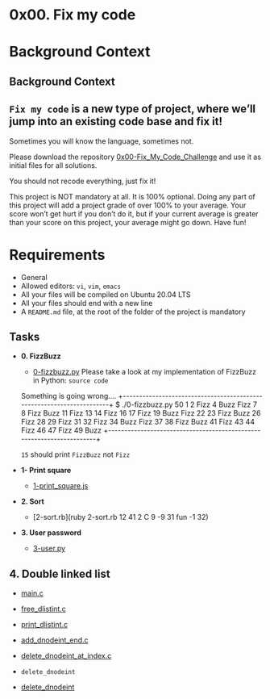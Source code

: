 # 0x00. Fix my code

# Background Context

## Background Context

## `Fix my code` is a new type of project, where we’ll jump into an existing code base and fix it!

Sometimes you will know the language, sometimes not.

Please download the repository [0x00-Fix_My_Code_Challenge]() and use it as initial files for all solutions.

You should not recode everything, just fix it!

This project is NOT mandatory at all. It is 100% optional. Doing any part of this project will add a project grade of over 100% to your average. Your score won’t get hurt if you don’t do it, but if your current average is greater than your score on this project, your average might go down. Have fun!


# Requirements
 * General
  * Allowed editors: `vi`, `vim`, `emacs`
  * All your files will be compiled on Ubuntu 20.04 LTS
  * All your files should end with a new line
  * A `README.md` file, at the root of the folder of the project is mandatory

## Tasks

* **0. FizzBuzz**
  * [0-fizzbuzz.py](./0-fizzbuzz.py)
   Please take a look at my implementation of FizzBuzz in Python: `source code`

   Something is going wrong....
+----------------------------------------------------------------------+
$ ./0-fizzbuzz.py 50
1 2 Fizz 4 Buzz Fizz 7 8 Fizz Buzz 11 Fizz 13 14 Fizz 16 17 Fizz 19 Buzz Fizz 22 23 Fizz Buzz 26 Fizz 28 29 Fizz 31 32 Fizz 34 Buzz Fizz 37 38 Fizz Buzz 41 Fizz 43 44 Fizz 46 47 Fizz 49 Buzz
+----------------------------------------------------------------------+

  `15` should print `FizzBuzz` not `Fizz`

* **1- Print square**
  * [1-print_square.js](./1-print_square.js)

* **2. Sort**
  * [2-sort.rb](ruby 2-sort.rb 12 41 2 C 9 -9 31 fun -1 32)

* **3. User password**
  * [3-user.py](./3-user.py)

## 4. Double linked list

  * [main.c]()
  * [free_dlistint.c]()
  * [print_dlistint.c]()
  * [add_dnodeint_end.c]()
  * [delete_dnodeint_at_index.c]()

  * `delete_dnodeint` 
  * [delete_dnodeint](./delete_dnodeint)
